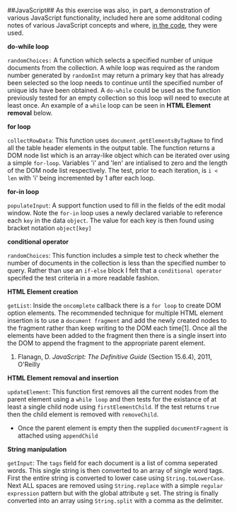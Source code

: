 ##JavaScript##
As this exercise was also, in part, a demonstration of various JavaScript functionality, included here are some additonal coding notes of various JavaScript concepts and where, [in the code](./js/app.js), they were used.


**do-while loop**

`randomChoices:` A function which selects a specified number of unique documents from the collection. A while loop was required as the random number generated by `randomInt` may return a primary key that has already been selected so the loop needs to continue until the specified number of unique ids have been obtained. A `do-while` could be used as the function previously tested for an empty collection so this loop will need to execute at least once.
An example of a `while` loop can be seen in **HTML Element removal** below.

**for loop**

`collectRowData`: This function uses `document.getElementsByTagName` to find all the table header elements in the output table. The function returns a DOM node list which is an array-like object which can be iterated over using a simple `for-loop`. Variables 'i' and 'len' are intialised to zero and the length of the DOM node list respectively. The test, prior to each iteration, is `i < len` with 'i' being incremented by 1 after each loop.

**for-in loop**

`populateInput`: A support function used to fill in the fields of the edit modal window. Note the `for-in` loop uses a newly declared variable to reference each `key` in the data `object`. The value for each key is then found using bracket notation `object[key]`

**conditional operator**

`randomChoices`: This function includes a simple test to check whether the number of documents in the collection is less than the specified number to query. Rather than use an `if-else` block I felt that a `conditional operator` specifed the test criteria in a more readable fashion.

**HTML Element creation**

`getList`: Inside the `oncomplete` callback there is a `for loop` to create DOM option elements. The recommended technique for multiple HTML element insertion is to use a `document fragment` and add the newly created nodes to the fragment rather than keep writing to the DOM each time[1]. Once all the elements have been added to the fragment then there is a single insert into the DOM to append the fragment to the appropriate parent element.

1. Flanagn, D. *JavaScript: The Definitive Guide* (Section 15.6.4), 2011, O'Reilly

**HTML Element removal and insertion**

`updateElement`: This function first removes all the current nodes from the parent element using a `while loop` and then tests for the existance of at least a single child node using `firstElementChild`. If the test returns `true` then the child element is removed with `removeChild`.
- Once the parent element is empty then the supplied `documentFragment` is attached using `appendChild`

**String manipulation**

`getInput`: The `tags` field for each document is a list of comma seperated words. This single string is then converted to an array of single word tags. First the entire string is converted to lower case using `String.toLowerCase`. Next ALL spaces are removed using `String.replace` with a simple `regular expression` pattern but with the global attribute `g` set. The string is finally converted into an array using `String.split` with a comma as the delimiter.
